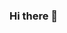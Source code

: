 ### Hi there 👋

<!--
**abhishekdhasmana17/abhishekdhasmana17** is a ✨ _special_ ✨ repository because its `README.md` (this file) appears on your GitHub profile.

Here are some ideas to get you started:

- 👋 Hi, I’m @abhishekdhasmana17
- 👀 I’m interested in Machine Learning and Data Science.
- 🌱 I’m currently pursuing Masters in Physics along with AI and ML.
- 💞️ I’m looking to collaborate on different ML and DL projects 
- 📫 How to reach me abhidhasmana17@gmail.com
-->
